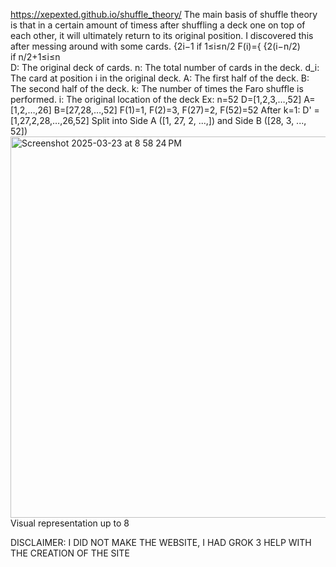https://xepexted.github.io/shuffle_theory/
The main basis of shuffle theory is that in a certain amount of timess after shuffling a deck one on top of each other, it will ultimately return to its original position. I discovered this after messing around with some cards.
      {2i−1 if 1≤i≤n/2
F(i)={
      {2(i−n/2) if n/2+1≤i≤n
​	
D: The original deck of cards.
n: The total number of cards in the deck.
d_i: The card at position i in the original deck.
A: The first half of the deck.
B: The second half of the deck.
k: The number of times the Faro shuffle is performed.
i: The original location of the deck
Ex: n=52
D=[1,2,3,…,52] 
A=[1,2,…,26]
B=[27,28,…,52]
F(1)=1, F(2)=3, F(27)=2, F(52)=52
After k=1: D' = [1,27,2,28,…,26,52]
​Split into Side A ([1, 27, 2, ...,]) and Side B ([28, 3, ..., 52])
<img width="610" alt="Screenshot 2025-03-23 at 8 58 24 PM" src="https://github.com/user-attachments/assets/67ca2217-8b62-41d9-9a83-fc384c8bc917" />
Visual representation up to 8

DISCLAIMER: I DID NOT MAKE THE WEBSITE, I HAD GROK 3 HELP WITH THE CREATION OF THE SITE
